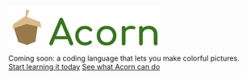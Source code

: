 <a href="https://lb123658.github.io/acornLanguage/" target="_blank">
<img src="images/acornLogo.png" width="60%" /></a><br>
Coming soon: a coding language that lets you make colorful pictures.
<br>
<a href="https://lb123658.github.io/acornLanguage/">Start learning it today</a> <a href="images/face.png">See what Acorn can do</a>
